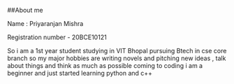 ##About me

Name : Priyaranjan Mishra

Registration number - 20BCE10121

So i am a 1st year student studying in VIT Bhopal pursuing Btech in cse core branch
so my major hobbies are writing novels and pitching new ideas , talk about things and think as much as possible
coming to coding i am a beginner and just started learning python and c++
